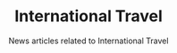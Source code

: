 ---
layout: tag_index
title: International Travel
tag: international-travel
subtitle: News articles related to International Travel
permalink: /tags/international-travel/
---
